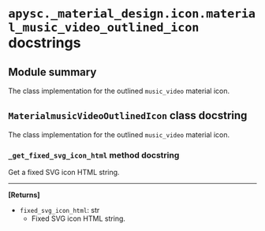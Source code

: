 # `apysc._material_design.icon.material_music_video_outlined_icon` docstrings

## Module summary

The class implementation for the outlined `music_video` material icon.

## `MaterialmusicVideoOutlinedIcon` class docstring

The class implementation for the outlined `music_video` material icon.

### `_get_fixed_svg_icon_html` method docstring

Get a fixed SVG icon HTML string.<hr>

**[Returns]**

- `fixed_svg_icon_html`: str
  - Fixed SVG icon HTML string.